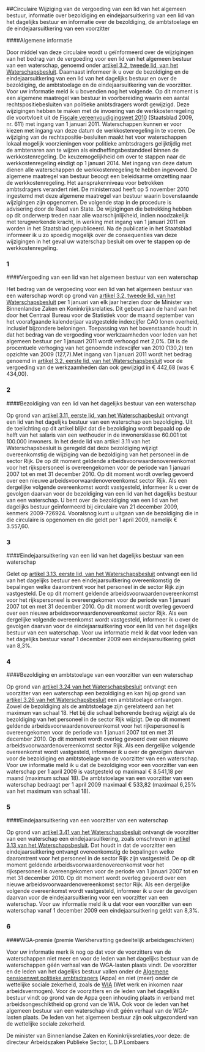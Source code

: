 <meta http-equiv='Content-Type' content='text/html; charset=utf-8' />

##Circulaire Wijziging van de vergoeding van een lid van het algemeen bestuur, informatie over bezoldiging en eindejaarsuitkering van een lid van het dagelijks bestuur en informatie over de bezoldiging, de ambtstoelage en de eindejaarsuitkering van een voorzitter

####Algemene informatie

Door middel van deze circulaire wordt u geïnformeerd over de wijzigingen van het bedrag van de vergoeding voor een lid van het algemeen bestuur van een waterschap, genoemd onder [artikel 3.2, tweede lid, van het Waterschapsbesluit](../../../../../../../../../AMvB/waterschapsbesluit/BWBR0023025/README.md). Daarnaast informeer ik u over de bezoldiging en de eindejaarsuitkering van een lid van het dagelijks bestuur en over de bezoldiging, de ambtstoelage en de eindejaarsuitkering van de voorzitter. Voor uw informatie meld ik u bovendien nog het volgende. Op dit moment is een algemene maatregel van bestuur in voorbereiding waarin een aantal rechtspositiebesluiten van politieke ambtsdragers wordt gewijzigd. Deze wijzigingen hebben te maken met de invoering van de werkkostenregeling die voortvloeit uit de [Fiscale vereenvoudigingswet 2010](../../../../../../../../../wet/fiscale/vereenvoudigingswet/2010/BWBR0026981/README.md) (Staatsblad 2009, nr. 611) met ingang van 1 januari 2011. Waterschappen kunnen er voor kiezen met ingang van deze datum de werkkostenregeling in te voeren. De wijziging van de rechtspositie-besluiten maakt het voor waterschappen lokaal mogelijk voorzieningen voor politieke ambtsdragers gelijktijdig met de ambtenaren aan te wijzen als eindheffingsbestanddeel binnen de werkkostenregeling. De keuzemogelijkheid om over te stappen naar de werkkostenregeling eindigt op 1 januari 2014. Met ingang van deze datum dienen alle waterschappen de werkkostenregeling te hebben ingevoerd. De algemene maatregel van bestuur beoogt een beleidsarme omzetting naar de werkkostenregeling. Het aansprakenniveau voor betrokken ambtsdragers verandert niet. De ministerraad heeft op 5 november 2010 ingestemd met deze algemene maatregel van bestuur waarin bovenstaande wijzigingen zijn opgenomen. De volgende stap in de procedure is advisering door de Raad van State. De wijzigingen die betrekking hebben op dit onderwerp treden naar alle waarschijnlijkheid, indien noodzakelijk met terugwerkende kracht, in werking met ingang van 1 januari 2011 en worden in het Staatsblad gepubliceerd. Na de publicatie in het Staatsblad informeer ik u zo spoedig mogelijk over de consequenties van deze wijzigingen in het geval uw waterschap besluit om over te stappen op de werkkostenregeling.    
### 1  

####Vergoeding van een lid van het algemeen bestuur van een waterschap

Het bedrag van de vergoeding voor een lid van het algemeen bestuur van een waterschap wordt op grond van [artikel 3.2, tweede lid, van het Waterschapsbesluit](../../../../../../../../../AMvB/waterschapsbesluit/BWBR0023025/README.md) per 1 januari van elk jaar herzien door de Minister van Binnenlandse Zaken en Koninkrijksrelaties. Dit gebeurt aan de hand van het door het Centraal Bureau voor de Statistiek voor de maand september van het voorafgaande kalenderjaar vastgestelde indexcijfer CAO lonen overheid, inclusief bijzondere beloningen. Toepassing van het bovenstaande houdt in dat het bedrag van de vergoeding voor werkzaamheden voor leden van het algemeen bestuur per 1 januari 2011 wordt verhoogd met 2,0%. Dit is de procentuele verhoging van het genoemde indexcijfer van 2010 (130,2) ten opzichte van 2009 (127,7).Met ingang van 1 januari 2011 wordt het bedrag genoemd in [artikel 3.2, eerste lid, van het Waterschapsbesluit](../../../../../../../../../AMvB/waterschapsbesluit/BWBR0023025/README.md) voor de vergoeding van de werkzaamheden dan ook gewijzigd in € 442,68 (was € 434,00).    
### 2  

####Bezoldiging van een lid van het dagelijks bestuur van een waterschap

Op grond van [artikel 3.11, eerste lid, van het Waterschapbesluit](../../../../../../../../../AMvB/waterschapsbesluit/BWBR0023025/README.md) ontvangt een lid van het dagelijks bestuur van een waterschap een bezoldiging. Uit de toelichting op dit artikel blijkt dat die bezoldiging wordt bepaald op de helft van het salaris van een wethouder in de inwonersklasse 60.001 tot 100.000 inwoners. In het derde lid van artikel 3.11 van het Waterschapsbesluit is geregeld dat deze bezoldiging wijzigt overeenkomstig de wijziging van de bezoldiging van het personeel in de sector Rijk. De op dit moment geldende arbeidsvoorwaardenovereenkomst voor het rijkspersoneel is overeengekomen voor de periode van 1 januari 2007 tot en met 31 december 2010. Op dit moment wordt overleg gevoerd over een nieuwe arbeidsvoorwaardenovereenkomst sector Rijk. Als een dergelijke volgende overeenkomst wordt vastgesteld, informeer ik u over de gevolgen daarvan voor de bezoldiging van een lid van het dagelijks bestuur van een waterschap. U bent over de bezoldiging van een lid van het dagelijks bestuur geïnformeerd bij circulaire van 21 december 2009, kenmerk 2009-726924. Vooralsnog kunt u uitgaan van de bezoldiging die in die circulaire is opgenomen en die geldt per 1 april 2009, namelijk € 3.557,60.    
### 3  

####Eindejaarsuitkering van een lid van het dagelijks bestuur van een waterschap

Gelet op [artikel 3.13, eerste lid, van het Waterschapsbesluit](../../../../../../../../../AMvB/waterschapsbesluit/BWBR0023025/README.md) ontvangt een lid van het dagelijks bestuur een eindejaarsuitkering overeenkomstig de bepalingen welke daaromtrent voor het personeel in de sector Rijk zijn vastgesteld. De op dit moment geldende arbeidsvoorwaardenovereenkomst voor het rijkspersoneel is overeengekomen voor de periode van 1 januari 2007 tot en met 31 december 2010. Op dit moment wordt overleg gevoerd over een nieuwe arbeidsvoorwaardenovereenkomst sector Rijk. Als een dergelijke volgende overeenkomst wordt vastgesteld, informeer ik u over de gevolgen daarvan voor de eindejaarsuitkering voor een lid van het dagelijks bestuur van een waterschap. Voor uw informatie meld ik dat voor leden van het dagelijks bestuur vanaf 1 december 2009 een eindejaarsuitkering geldt van 8,3%.    
### 4  

####Bezoldiging en ambtstoelage van een voorzitter van een waterschap

Op grond van [artikel 3.24 van het Waterschapsbesluit](../../../../../../../../../AMvB/waterschapsbesluit/BWBR0023025/README.md) ontvangt een voorzitter van een waterschap een bezoldiging en kan hij op grond van [artikel 3.26 van het Waterschapsbesluit](../../../../../../../../../AMvB/waterschapsbesluit/BWBR0023025/README.md) een ambtstoelage ontvangen. Zowel de bezoldiging als de ambtstoelage zijn gerelateerd aan het maximum van schaal 18. Het bij die schaal behorende bedrag wijzigt als de bezoldiging van het personeel in de sector Rijk wijzigt. De op dit moment geldende arbeidsvoorwaardenovereenkomst voor het rijkspersoneel is overeengekomen voor de periode van 1 januari 2007 tot en met 31 december 2010. Op dit moment wordt overleg gevoerd over een nieuwe arbeidsvoorwaardenovereenkomst sector Rijk. Als een dergelijke volgende overeenkomst wordt vastgesteld, informeer ik u over de gevolgen daarvan voor de bezoldiging en ambtstoelage van de voorzitter van een waterschap. Voor uw informatie meld ik u dat de bezoldiging voor een voorzitter van een waterschap per 1 april 2009 is vastgesteld op maximaal € 8.541,18 per maand (maximum schaal 18). De ambtstoelage van een voorzitter van een waterschap bedraagt per 1 april 2009 maximaal € 533,82 (maximaal 6,25% van het maximum van schaal 18).    
### 5  

####Eindejaarsuitkering van een voorzitter van een waterschap

Op grond van [artikel 3.41 van het Waterschapsbesluit](../../../../../../../../../AMvB/waterschapsbesluit/BWBR0023025/README.md) ontvangt de voorzitter van een waterschap een eindejaarsuitkering, zoals omschreven in [artikel 3.13 van het Waterschapsbesluit](../../../../../../../../../AMvB/waterschapsbesluit/BWBR0023025/README.md). Dat houdt in dat de voorzitter een eindejaarsuitkering ontvangt overeenkomstig de bepalingen welke daaromtrent voor het personeel in de sector Rijk zijn vastgesteld. De op dit moment geldende arbeidsvoorwaardenovereenkomst voor het rijkspersoneel is overeengekomen voor de periode van 1 januari 2007 tot en met 31 december 2010. Op dit moment wordt overleg gevoerd over een nieuwe arbeidsvoorwaardenovereenkomst sector Rijk. Als een dergelijke volgende overeenkomst wordt vastgesteld, informeer ik u over de gevolgen daarvan voor de eindejaarsuitkering voor een voorzitter van een waterschap. Voor uw informatie meld ik u dat voor een voorzitter van een waterschap vanaf 1 december 2009 een eindejaarsuitkering geldt van 8,3%.    
### 6  

####WGA-premie (premie Werkhervatting gedeeltelijk arbeidsgeschikten)

Voor uw informatie merk ik nog op dat voor de voorzitters van de waterschappen niet meer en voor de leden van het dagelijks bestuur van de waterschappen géén verhaal van de WGA-lasten plaats vindt. De voorzitter en de leden van het dagelijks bestuur vallen onder de [Algemene pensioenwet politieke ambtsdragers](../../../../../../../../../wet/algemene/pensioenwet/politieke/ambtsdragers/BWBR0002691/README.md) (Appa) en niet (meer) onder de wettelijke sociale zekerheid, zoals de [WIA](../../../../../../../../../wet/wet/werk/en/inkomen/naar/arbeidsvermogen/BWBR0019057/README.md) (Wet werk en inkomen naar arbeidsvermogen). Voor de voorzitters en de leden van het dagelijks bestuur vindt op grond van de Appa geen inhouding plaats in verband met arbeidsongeschiktheid op grond van de WIA. Ook voor de leden van het algemeen bestuur van een waterschap vindt géén verhaal van de WGA-lasten plaats. De leden van het algemeen bestuur zijn ook uitgezonderd van de wettelijke sociale zekerheid.     

De 
minister van Binnenlandse Zaken en Koninkrijksrelaties,voor deze: de 
directeur Arbeidszaken Publieke Sector,
L.D.P.Lombaers   
